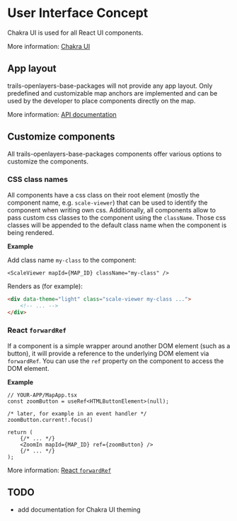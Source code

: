 # User Interface Concept

Chakra UI is used for all React UI components.

More information: [Chakra UI](https://chakra-ui.com/)

## App layout

trails-openlayers-base-packages will not provide any app layout.
Only predefined and customizable map anchors are implemented and can be used by the developer to place components directly on the map.

More information: [API documentation](https://open-pioneer.github.io/trails-demo/openlayers-base-packages/docs/modules/_open_pioneer_map.html#md:map-anchor-component)

## Customize components

All trails-openlayers-base-packages components offer various options to customize the components.

### CSS class names

All components have a css class on their root element (mostly the component name, e.g. `scale-viewer`)
that can be used to identify the component when writing own css.
Additionally, all components allow to pass custom css classes to the component using the
`className`.
Those css classes will be appended to the default class name when the component is being rendered.

**Example**

Add class name `my-class` to the component:

```tsx
<ScaleViewer mapId={MAP_ID} className="my-class" />
```

Renders as (for example):

```html
<div data-theme="light" class="scale-viewer my-class ...">
    <!-- ... -->
</div>
```

### React `forwardRef`

If a component is a simple wrapper around another DOM element (such as a button), it will provide a reference to the underlying DOM element via `forwardRef`.
You can use the `ref` property on the component to access the DOM element.

**Example**

```tsx
// YOUR-APP/MapApp.tsx
const zoomButton = useRef<HTMLButtonElement>(null);

/* later, for example in an event handler */
zoomButton.current!.focus()

return (
    {/* ... */}
    <ZoomIn mapId={MAP_ID} ref={zoomButton} />
    {/* ... */}
);
```

More information: [React `forwardRef`](https://react.dev/reference/react/forwardRef)

## TODO

-   add documentation for Chakra UI theming

